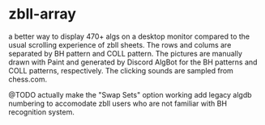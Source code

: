 # zbll-array
a better way to display 470+ algs on a desktop monitor compared to the usual scrolling experience of zbll sheets. The rows and colums are separated by BH pattern and COLL pattern. The pictures are manually drawn with Paint and generated by Discord AlgBot for the BH patterns and COLL patterns, respectively. The clicking sounds are sampled from chess.com.

@TODO
actually make the "Swap Sets" option working
add legacy algdb numbering to accomodate zbll users who are not familiar with BH recognition system.
